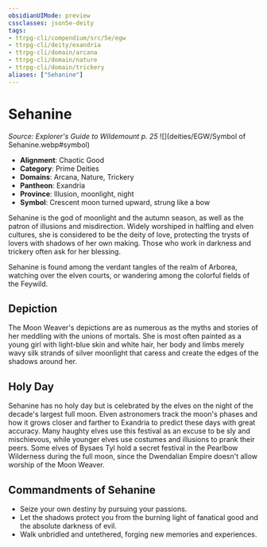 ```yaml
---
obsidianUIMode: preview
cssclasses: json5e-deity
tags:
- ttrpg-cli/compendium/src/5e/egw
- ttrpg-cli/deity/exandria
- ttrpg-cli/domain/arcana
- ttrpg-cli/domain/nature
- ttrpg-cli/domain/trickery
aliases: ["Sehanine"]
---
```

# Sehanine
*Source: Explorer's Guide to Wildemount p. 25* 
![](deities/EGW/Symbol of Sehanine.webp#symbol)

- **Alignment**: Chaotic Good
- **Category**: Prime Deities
- **Domains**: Arcana, Nature, Trickery
- **Pantheon**: Exandria
- **Province**: Illusion, moonlight, night
- **Symbol**: Crescent moon turned upward, strung like a bow

Sehanine is the god of moonlight and the autumn season, as well as the patron of illusions and misdirection. Widely worshiped in halfling and elven cultures, she is considered to be the deity of love, protecting the trysts of lovers with shadows of her own making. Those who work in darkness and trickery often ask for her blessing.

Sehanine is found among the verdant tangles of the realm of Arborea, watching over the elven courts, or wandering among the colorful fields of the Feywild.

## Depiction

The Moon Weaver's depictions are as numerous as the myths and stories of her meddling with the unions of mortals. She is most often painted as a young girl with light-blue skin and white hair, her body and limbs merely wavy silk strands of silver moonlight that caress and create the edges of the shadows around her.

## Holy Day

Sehanine has no holy day but is celebrated by the elves on the night of the decade's largest full moon. Elven astronomers track the moon's phases and how it grows closer and farther to Exandria to predict these days with great accuracy. Many haughty elves use this festival as an excuse to be sly and mischievous, while younger elves use costumes and illusions to prank their peers. Some elves of Bysaes Tyl hold a secret festival in the Pearlbow Wilderness during the full moon, since the Dwendalian Empire doesn't allow worship of the Moon Weaver.

## Commandments of Sehanine

- Seize your own destiny by pursuing your passions.  
- Let the shadows protect you from the burning light of fanatical good and the absolute darkness of evil.  
- Walk unbridled and untethered, forging new memories and experiences.